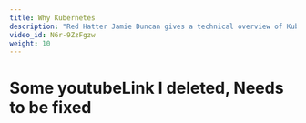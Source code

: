 ```yaml
---
title: Why Kubernetes
description: "Red Hatter Jamie Duncan gives a technical overview of Kubernetes, an open source container orchestration system, in just five minutes."
video_id: N6r-9ZzFgzw
weight: 10
---
```


# Some youtubeLink I deleted, Needs to be fixed
